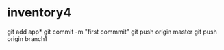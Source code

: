 # inventory4
git add app*
git commit -m "first commmit"
git push origin master
git push origin branch1
